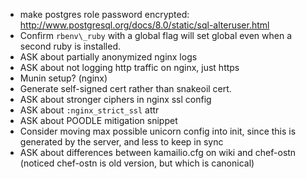 - make postgres role password encrypted:
  http://www.postgresql.org/docs/8.0/static/sql-alteruser.html
- Confirm `rbenv\_ruby` with a global flag will set global even
  when a second ruby is installed.
- ASK about partially anonymized nginx logs
- ASK about not logging http traffic on nginx, just https
- Munin setup? (nginx)
- Generate self-signed cert rather than snakeoil cert.
- ASK about stronger ciphers in nginx ssl config
- ASK about `:nginx_strict_ssl` attr
- ASK about POODLE mitigation snippet
- Consider moving max possible unicorn config into init, since this is
  generated by the server, and less to keep in sync
- ASK about differences between kamailio.cfg on wiki and chef-ostn
  (noticed chef-ostn is old version, but which is canonical)
